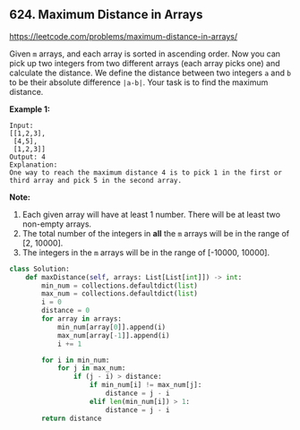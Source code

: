 ## 624. Maximum Distance in Arrays

https://leetcode.com/problems/maximum-distance-in-arrays/

Given `m` arrays, and each array is sorted in ascending order. Now you can pick up two integers from two different arrays (each array picks one) and calculate the distance. We define the distance between two integers `a` and `b` to be their absolute difference `|a-b|`. Your task is to find the maximum distance.

**Example 1:**

```
Input: 
[[1,2,3],
 [4,5],
 [1,2,3]]
Output: 4
Explanation: 
One way to reach the maximum distance 4 is to pick 1 in the first or third array and pick 5 in the second array.
```



**Note:**

1. Each given array will have at least 1 number. There will be at least two non-empty arrays.
2. The total number of the integers in **all** the `m` arrays will be in the range of [2, 10000].
3. The integers in the `m` arrays will be in the range of [-10000, 10000].

```python
class Solution:
    def maxDistance(self, arrays: List[List[int]]) -> int:
        min_num = collections.defaultdict(list)
        max_num = collections.defaultdict(list)
        i = 0
        distance = 0
        for array in arrays:
            min_num[array[0]].append(i)
            max_num[array[-1]].append(i)
            i += 1

        for i in min_num:
            for j in max_num:
                if (j - i) > distance:
                    if min_num[i] != max_num[j]:
                        distance = j - i
                    elif len(min_num[i]) > 1:
                        distance = j - i
        return distance
```

